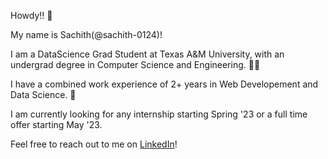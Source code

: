 
Howdy!! 👋

My name is Sachith(@sachith-0124)! 

I am a DataScience Grad Student at Texas A&M University, with an undergrad degree in Computer Science and Engineering. 👨‍🎓

I have a combined work experience of 2+ years in Web Developement and Data Science. 💼

I am currently looking for any internship starting Spring '23 or a full time offer starting May '23. 

Feel free to reach out to me on [LinkedIn](https://www.linkedin.com/in/sachith-janjirala/)!

<!---
sachith-0124/sachith-0124 is a ✨ special ✨ repository because its `README.md` (this file) appears on your GitHub profile.
You can click the Preview link to take a look at your changes.
--->
